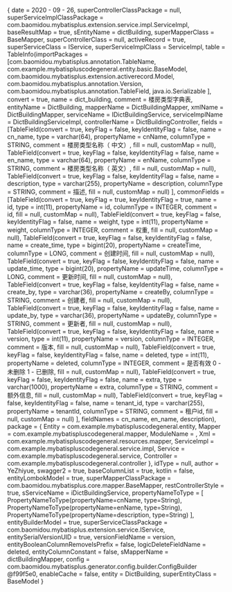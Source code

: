 {
	    date = 2020 - 09 - 26,
		superControllerClassPackage = null,
		superServiceImplClassPackage = com.baomidou.mybatisplus.extension.service.impl.ServiceImpl,
		baseResultMap = true,
		sEntityName = dictBuilding,
		superMapperClass = BaseMapper,
		superControllerClass = null,
		activeRecord = true,
		superServiceClass = IService,
		superServiceImplClass = ServiceImpl,
		table = TableInfo(importPackages = [com.baomidou.mybatisplus.annotation.TableName,
				com.example.mybatispluscodegeneral.entity.basic.BaseModel,
				com.baomidou.mybatisplus.extension.activerecord.Model,
				com.baomidou.mybatisplus.annotation.Version,
				com.baomidou.mybatisplus.annotation.TableField,
				java.io.Serializable
			],
			convert = true,
			name = dict_building,
			comment = 楼房类型字典表,
			entityName = DictBuilding,
			mapperName = DictBuildingMapper,
			xmlName = DictBuildingMapper,
			serviceName = IDictBuildingService,
			serviceImplName = DictBuildingServiceImpl,
			controllerName = DictBuildingController,
			fields = [TableField(convert = true,
					keyFlag = false,
					keyIdentityFlag = false,
					name = cn_name,
					type = varchar(64),
					propertyName = cnName,
					columnType = STRING,
					comment = 楼房类型名称（ 中文）,
					fill = null,
					customMap = null),
				TableField(convert = true,
					keyFlag = false,
					keyIdentityFlag = false,
					name = en_name,
					type = varchar(64),
					propertyName = enName,
					columnType = STRING,
					comment = 楼房类型名称（ 英文）,
					fill = null,
					customMap = null),
				TableField(convert = true,
					keyFlag = false,
					keyIdentityFlag = false,
					name = description,
					type = varchar(255),
					propertyName = description,
					columnType = STRING,
					comment = 描述,
					fill = null,
					customMap = null)
			],
			commonFields = [TableField(convert = true,
					keyFlag = true,
					keyIdentityFlag = true,
					name = id,
					type = int(11),
					propertyName = id,
					columnType = INTEGER,
					comment = id,
					fill = null,
					customMap = null),
				TableField(convert = true,
					keyFlag = false,
					keyIdentityFlag = false,
					name = weight,
					type = int(11),
					propertyName = weight,
					columnType = INTEGER,
					comment = 权重,
					fill = null,
					customMap = null),
				TableField(convert = true,
					keyFlag = false,
					keyIdentityFlag = false,
					name = create_time,
					type = bigint(20),
					propertyName = createTime,
					columnType = LONG,
					comment = 创建时间,
					fill = null,
					customMap = null),
				TableField(convert = true,
					keyFlag = false,
					keyIdentityFlag = false,
					name = update_time,
					type = bigint(20),
					propertyName = updateTime,
					columnType = LONG,
					comment = 更新时间,
					fill = null,
					customMap = null),
				TableField(convert = true,
					keyFlag = false,
					keyIdentityFlag = false,
					name = create_by,
					type = varchar(36),
					propertyName = createBy,
					columnType = STRING,
					comment = 创建者,
					fill = null,
					customMap = null),
				TableField(convert = true,
					keyFlag = false,
					keyIdentityFlag = false,
					name = update_by,
					type = varchar(36),
					propertyName = updateBy,
					columnType = STRING,
					comment = 更新者,
					fill = null,
					customMap = null),
				TableField(convert = true,
					keyFlag = false,
					keyIdentityFlag = false,
					name = version,
					type = int(11),
					propertyName = version,
					columnType = INTEGER,
					comment = 版本,
					fill = null,
					customMap = null),
				TableField(convert = true,
					keyFlag = false,
					keyIdentityFlag = false,
					name = deleted,
					type = int(11),
					propertyName = deleted,
					columnType = INTEGER,
					comment = 是否有效 0 - 未删除 1 - 已删除,
					fill = null,
					customMap = null),
				TableField(convert = true,
					keyFlag = false,
					keyIdentityFlag = false,
					name = extra,
					type = varchar(1000),
					propertyName = extra,
					columnType = STRING,
					comment = 额外信息,
					fill = null,
					customMap = null),
				TableField(convert = true,
					keyFlag = false,
					keyIdentityFlag = false,
					name = tenant_id,
					type = varchar(255),
					propertyName = tenantId,
					columnType = STRING,
					comment = 租户id,
					fill = null,
					customMap = null)
			],
			fieldNames = cn_name,
			en_name,
			description),
		package = {
			Entity = com.example.mybatispluscodegeneral.entity,
			Mapper = com.example.mybatispluscodegeneral.mapper,
			ModuleName = ,
			Xml = com.example.mybatispluscodegeneral.resources.mapper,
			ServiceImpl = com.example.mybatispluscodegeneral.service.impl,
			Service = com.example.mybatispluscodegeneral.service,
			Controller = com.example.mybatispluscodegeneral.controller
		},
		idType = null,
		author = YeZhiyue,
		swagger2 = true,
		baseColumnList = true,
		kotlin = false,
		entityLombokModel = true,
		superMapperClassPackage = com.baomidou.mybatisplus.core.mapper.BaseMapper,
		restControllerStyle = true,
		sServiceName = iDictBuildingService,
		propertyNameToType = [
            PropertyNameToType(propertyName=cnName, type=String), 
            PropertyNameToType(propertyName=enName, type=String),
            PropertyNameToType(propertyName=description, type=String)
            ],
		entityBuilderModel = true,
		superServiceClassPackage = com.baomidou.mybatisplus.extension.service.IService,
		entitySerialVersionUID = true,
		versionFieldName = version,
		entityBooleanColumnRemoveIsPrefix = false,
		logicDeleteFieldName = deleted,
		entityColumnConstant = false,
		sMapperName = dictBuildingMapper,
		config = com.baomidou.mybatisplus.generator.config.builder.ConfigBuilder @f99f5e0,
		enableCache = false,
		entity = DictBuilding,
		superEntityClass = BaseModel
}
